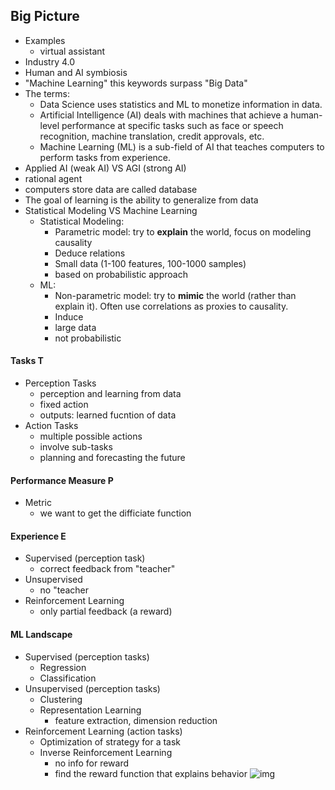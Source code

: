 Big Picture
-----------

- Examples
  - virtual assistant
- Industry 4.0
- Human and AI symbiosis
- "Machine Learning" this keywords surpass "Big Data"
- The terms:
  - Data Science uses statistics and ML to monetize information in data.
  - Artificial Intelligence (AI) deals with machines that achieve a human-level performance at specific tasks such as face or speech recognition, machine translation, credit approvals, etc.
  - Machine Learning (ML) is a sub-field of AI that teaches computers to perform tasks from experience.
- Applied AI (weak AI) VS AGI (strong AI)
- rational agent
- computers store data are called database
- The goal of learning is the ability to generalize from data
- Statistical Modeling VS Machine Learning
  - Statistical Modeling:
    - Parametric model: try to **explain** the world, focus on modeling causality
    - Deduce relations
    - Small data (1-100 features, 100-1000 samples)
    - based on probabilistic approach
  - ML:
    - Non-parametric model: try to **mimic** the world (rather than explain it). Often use correlations as proxies to causality.
    - Induce
    - large data
    - not probabilistic
    
#### Tasks T
- Perception Tasks
  - perception and learning from data
  - fixed action
  - outputs: learned fucntion of data
- Action Tasks
  - multiple possible actions
  - involve sub-tasks
  - planning and forecasting the future
#### Performance Measure P
- Metric
  - we want to get the difficiate function
#### Experience E
- Supervised (perception task)
  - correct feedback from "teacher"
- Unsupervised
  - no "teacher
- Reinforcement Learning
  - only partial feedback (a reward)

#### ML Landscape
- Supervised (perception tasks)
  - Regression
  - Classification
- Unsupervised (perception tasks)
  - Clustering
  - Representation Learning
    - feature extraction, dimension reduction
- Reinforcement Learning (action tasks)
  - Optimization of strategy for a task
  - Inverse Reinforcement Learning
    - no info for reward
    - find the reward function that explains behavior
![img](https://raw.githubusercontent.com/kin-cs/data_science_notebooks/master/ML_and_RL_in_Finance/imgs/Screen%20Shot%202018-07-16%20at%205.43.08%20PM.jpg?token=AZ9R99Mgd9FzePeWQ44gtESlX6H0DBRgks5bVaOgwA%3D%3D)
    
